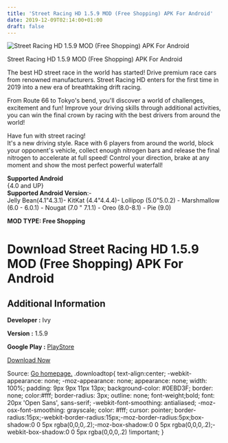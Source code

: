 ```yaml
---
title: 'Street Racing HD 1.5.9 MOD (Free Shopping) APK For Android'
date: 2019-12-09T02:14:00+01:00
draft: false
---
```


![Street Racing HD 1.5.9 MOD (Free Shopping) APK For Android](https://i0.wp.com/apkhome.net/wp-content/uploads/2019/12/Street-Racing-HD.png "Street Racing HD 1.5.9 MOD (Free Shopping) APK For Android")

  

Street Racing HD 1.5.9 MOD (Free Shopping) APK For Android

The best HD street race in the world has started! Drive premium race cars from renowned manufacturers. Street Racing HD enters for the first time in 2019 into a new era of breathtaking drift racing.

From Route 66 to Tokyo's bend, you'll discover a world of challenges, excitement and fun! Improve your driving skills through additional activities, you can win the final crown by racing with the best drivers from around the world!

Have fun with street racing!  
It's a new driving style. Race with 6 players from around the world, block your opponent's vehicle, collect enough nitrogen bars and release the final nitrogen to accelerate at full speed! Control your direction, brake at any moment and show the most perfect powerful waterfall!

**Supported Android**  
{4.0 and UP}  
**Supported Android Version**:-  
Jelly Bean(4.1"4.3.1)- KitKat (4.4"4.4.4)- Lollipop (5.0"5.0.2) - Marshmallow (6.0 - 6.0.1) - Nougat (7.0 " 7.1.1) - Oreo (8.0-8.1) - Pie (9.0)

**MOD TYPE: Free Shopping**

Download Street Racing HD 1.5.9 MOD (Free Shopping) APK For Android
===================================================================

Additional Information
----------------------

**Developer :** Ivy

**Version :** 1.5.9

**Google Play :** [PlayStore](https://play.google.com/store/apps/details?id=com.ivy.streetracing.hd)

  

[Download Now](https://store4app.co/post/street-racing-hd-1-5-9-mod-free-shopping-apk-for-android_1575818084)

  
Source: [Go homepage.](https://store4app.co/post/street-racing-hd-1-5-9-mod-free-shopping-apk-for-android_1575818084) .downloadtop{ text-align:center; -webkit-appearance: none; -moz-appearance: none; appearance: none; width: 100%; padding: 9px 9px 11px 13px; background-color: #0EBD3F; border: none; color:#fff; border-radius: 3px; outline: none; font-weight;bold; font: 20px 'Open Sans', sans-serif; -webkit-font-smoothing: antialiased; -moz-osx-font-smoothing: grayscale; color: #fff; cursor: pointer; border-radius:15px;-webkit-border-radius:15px;-moz-border-radius:5px;box-shadow:0 0 5px rgba(0,0,0,.2);-moz-box-shadow:0 0 5px rgba(0,0,0,.2);-webkit-box-shadow:0 0 5px rgba(0,0,0,.2) !important; }